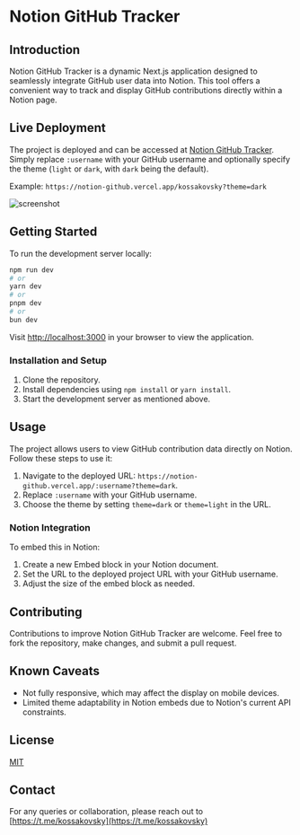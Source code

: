 # Notion GitHub Tracker

## Introduction

Notion GitHub Tracker is a dynamic Next.js application designed to seamlessly integrate GitHub user data into Notion. This tool offers a convenient way to track and display GitHub contributions directly within a Notion page.

## Live Deployment

The project is deployed and can be accessed at [Notion GitHub Tracker](https://notion-github.vercel.app/kossakovsky?theme=dark). Simply replace `:username` with your GitHub username and optionally specify the theme (`light` or `dark`, with `dark` being the default).

Example: `https://notion-github.vercel.app/kossakovsky?theme=dark`

![screenshot](https://i.imgur.com/hvSRiY1.png)

## Getting Started

To run the development server locally:

```bash
npm run dev
# or
yarn dev
# or
pnpm dev
# or
bun dev
```

Visit [http://localhost:3000](http://localhost:3000) in your browser to view the application.

### Installation and Setup

1. Clone the repository.
2. Install dependencies using `npm install` or `yarn install`.
3. Start the development server as mentioned above.

## Usage

The project allows users to view GitHub contribution data directly on Notion. Follow these steps to use it:

1. Navigate to the deployed URL: `https://notion-github.vercel.app/:username?theme=dark`.
2. Replace `:username` with your GitHub username.
3. Choose the theme by setting `theme=dark` or `theme=light` in the URL.

### Notion Integration

To embed this in Notion:

1. Create a new Embed block in your Notion document.
2. Set the URL to the deployed project URL with your GitHub username.
3. Adjust the size of the embed block as needed.

## Contributing

Contributions to improve Notion GitHub Tracker are welcome. Feel free to fork the repository, make changes, and submit a pull request.

## Known Caveats

- Not fully responsive, which may affect the display on mobile devices.
- Limited theme adaptability in Notion embeds due to Notion's current API constraints.

## License
[MIT](https://github.com/kossakovsky/notion-github-graph/blob/main/LICENSE)

## Contact

For any queries or collaboration, please reach out to [https://t.me/kossakovsky](https://t.me/kossakovsky)

